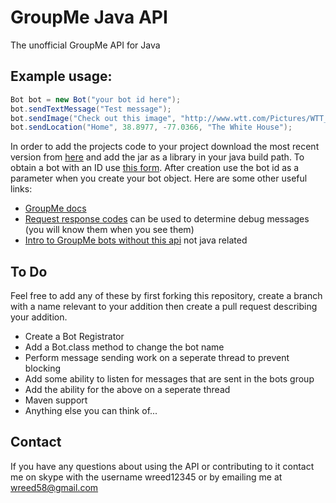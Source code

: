 GroupMe Java API
==
The unofficial GroupMe API for Java


Example usage:
--
```java
Bot bot = new Bot("your bot id here");
bot.sendTextMessage("Test message");
bot.sendImage("Check out this image", "http://www.wtt.com/Pictures/WTT_logo_color_Jan2010.gif");
bot.sendLocation("Home", 38.8977, -77.0366, "The White House");
```
In order to add the projects code to your project download the most recent version from [here](https://github.com/wreed12345/GroupMe-Java-API/tree/master/builds) and add the jar as a library in your java build path. To obtain a bot with an ID use [this form](https://dev.groupme.com/bots/new). After creation use the bot id as a parameter when you create your bot object.
Here are some other useful links:
- [GroupMe docs](https://dev.groupme.com/docs/v3)
- [Request response codes](http://www.w3.org/Protocols/rfc2616/rfc2616-sec10.html) can be used to determine debug messages (you will know them when you see them)
- [Intro to GroupMe bots without this api](https://dev.groupme.com/tutorials/bots) not java related


To Do
--
Feel free to add any of these by first forking this repository, create a branch with a name relevant to your addition then create a pull request describing your addition.
- Create a Bot Registrator
- Add a Bot.class method to change the bot name
- Perform message sending work on a seperate thread to prevent blocking
- Add some ability to listen for messages that are sent in the bots group
- Add the ability for the above on a seperate thread
- Maven support
- Anything else you can think of...

Contact
--
If you have any questions about using the API or contributing to it contact me on skype with the username wreed12345 or by emailing me at wreed58@gmail.com
